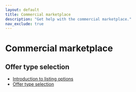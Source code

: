 ```yaml
---
layout: default
title: Commercial marketplace
description: "Get help with the commercial marketplace."
nav_exclude: true
---
```


# Commercial marketplace

## Offer type selection

* [Introduction to listing options](https://docs.microsoft.com/azure/marketplace/determine-your-listing-type)
* [Offer type selection](#No-content-for-this-topic)
